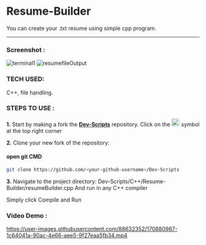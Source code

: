 # Resume-Builder
You can create your .txt resume using simple cpp program.
<hr>

### Screenshot : 
![terminal1](https://user-images.githubusercontent.com/88632352/170880873-f71e8ffa-d0f2-44f1-bead-389755418802.png)
![resumefileOutput](https://user-images.githubusercontent.com/88632352/170880884-8408205c-9266-46cb-974d-7c62f0329145.png)


### TECH USED:
C++, file handling.

### STEPS TO USE : 
**1.** Start by making a fork the [**Dev-Scripts**](https://github.com/abhijeet007rocks8/Dev-Scripts) repository. Click on the <a href="https://github.com/abhijeet007rocks8/Dev-Scripts/fork"><img src="https://i.imgur.com/G4z1kEe.png" height="21" width="21"></a> symbol at the top right corner

**2.** Clone your new fork of the repository:
#### open git CMD
```bash
git clone https://github.com/<your-github-username>/Dev-Scripts
```

**3.** Navigate to the project directory:
 Dev-Scripts/C++/Resume-Builder/resumeBuilder.cpp
 And run in any C++ compiler
 
 Simply click Compile and Run

### Video Demo :

https://user-images.githubusercontent.com/88632352/170880987-1c64041a-90ac-4e66-aee5-9f27eaa5fb34.mp4


